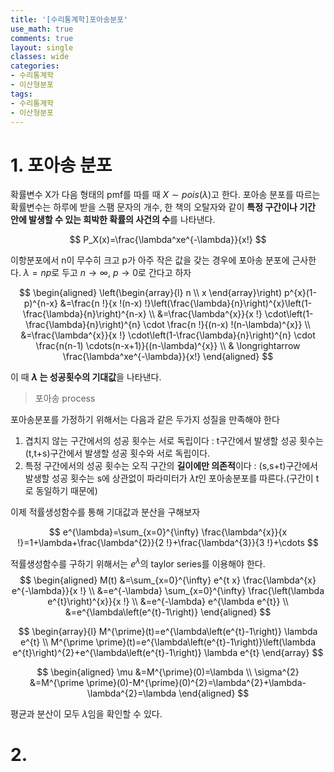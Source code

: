 ```yaml
---
title: '[수리통계학]포아송분포'
use_math: true
comments: true
layout: single
classes: wide
categories:
- 수리통계학
- 이산형분포
tags:
- 수리통계학
- 이산형분포
---
```


# 1. 포아송 분포 

확률변수 X가 다음 형태의 pmf를 따를 때 $X\sim pois(\lambda)$고 한다. 포아송 분포를 따르는 확률변수는 하루에 받을 스팸 문자의 개수, 한 책의 오탈자와 같이 **특정 구간이나 기간 안에 발생할 수 있는 희박한 확률의 사건의 수**를 나타낸다. 


$$
P_X(x)=\frac{\lambda^xe^{-\lambda}}{x!}
$$


이항분포에서 n이 무수히 크고 p가 아주 작은 값을 갖는 경우에 포아송 분포에 근사한다. $\lambda=np$로 두고 $n\rightarrow \infty,\ p\rightarrow 0$로 간다고 하자


$$
\begin{aligned}
\left(\begin{array}{l}
n \\
x
\end{array}\right) p^{x}(1-p)^{n-x} &=\frac{n !}{x !(n-x) !}\left(\frac{\lambda}{n}\right)^{x}\left(1-\frac{\lambda}{n}\right)^{n-x} \\
&=\frac{\lambda^{x}}{x !} \cdot\left(1-\frac{\lambda}{n}\right)^{n} \cdot \frac{n !}{(n-x) !(n-\lambda)^{x}} \\
&=\frac{\lambda^{x}}{x !} \cdot\left(1-\frac{\lambda}{n}\right)^{n} \cdot \frac{n(n-1) \cdots(n-x+1)}{(n-\lambda)^{x}} \\
& \longrightarrow \frac{\lambda^xe^{-\lambda}}{x!}
\end{aligned}
$$


이 때 **$\lambda$ 는 성공횟수의 기대값**을 나타낸다.

> 포아송 process

포아송분포를 가정하기 위해서는 다음과 같은 두가지 성질을 만족해야 한다

1. 겹치지 않는 구간에서의 성공 횟수는 서로 독립이다 : t구간에서 발생할 성공 횟수는 (t,t+s)구간에서 발생할 성공 횟수와 서로 독립이다.
2. 특정 구간에서의 성공 횟수는 오직 구간의 **길이에만 의존적**이다 : (s,s+t)구간에서 발생할 성공 횟수는 s에 상관없이 파라미터가 $\lambda t$인 포아송분포를 따른다.(구간이 t로 동일하기 때문에)

이제 적률생성함수를 통해 기대값과 분산을 구해보자


$$
e^{\lambda}=\sum_{x=0}^{\infty} \frac{\lambda^{x}}{x !}=1+\lambda+\frac{\lambda^{2}}{2 !}+\frac{\lambda^{3}}{3 !}+\cdots
$$


적률생성함수를 구하기 위해서는 $e^{\lambda}$의 taylor series를 이용해야 한다.
$$
\begin{aligned}
M(t) &=\sum_{x=0}^{\infty} e^{t x} \frac{\lambda^{x} e^{-\lambda}}{x !} \\
&=e^{-\lambda} \sum_{x=0}^{\infty} \frac{\left(\lambda e^{t}\right)^{x}}{x !} \\
&=e^{-\lambda} e^{\lambda e^{t}} \\
&=e^{\lambda\left(e^{t}-1\right)}
\end{aligned}
$$

$$
\begin{array}{l}
M^{\prime}(t)=e^{\lambda\left(e^{t}-1\right)} \lambda e^{t} \\
M^{\prime \prime}(t)=e^{\lambda\left(e^{t}-1\right)}\left(\lambda e^{t}\right)^{2}+e^{\lambda\left(e^{t}-1\right)} \lambda e^{t}
\end{array}
$$

$$
\begin{aligned}
\mu &=M^{\prime}(0)=\lambda \\
\sigma^{2} &=M^{\prime \prime}(0)-M^{\prime}(0)^{2}=\lambda^{2}+\lambda-\lambda^{2}=\lambda
\end{aligned}
$$

평균과 분산이 모두 $\lambda$임을 확인할 수 있다. 

# 2. 
